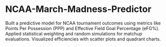 # NCAA-March-Madness-Predictor
Built a predictive model for NCAA tournament outcomes using metrics like Points Per Possession (PPP) and Effective Field Goal Percentage (eFG%). Applied statistical weighting and random simulations for matchup evaluations. Visualized efficiencies with scatter plots and quadrant charts. 
